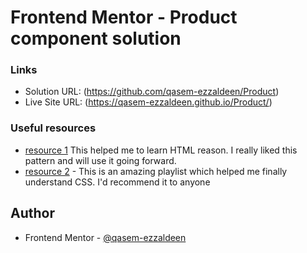 # Frontend Mentor - Product component solution

### Links

- Solution URL: (https://github.com/qasem-ezzaldeen/Product)
- Live Site URL: (https://qasem-ezzaldeen.github.io/Product/)

### Useful resources

- [resource 1](https://www.youtube.com/watch?v=6QAELgirvjs&list=PLDoPjvoNmBAw_t_XWUFbBX-c9MafPk9ji) This helped me to learn HTML reason. I really liked this pattern and will use it going forward.
- [resource 2](https://www.youtube.com/watch?v=X1ulCwyhCVM&list=PLDoPjvoNmBAzjsz06gkzlSrlev53MGIKe) - This is an amazing playlist which helped me finally understand CSS. I'd recommend it to anyone

## Author

- Frontend Mentor - [@qasem-ezzaldeen](https://www.frontendmentor.io/profile/qasem-ezzaldeen)
